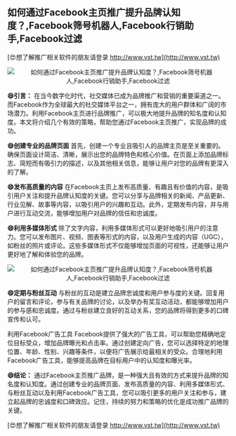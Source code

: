 ## **如何通过Facebook主页推广提升品牌认知度？,Facebook筛号机器人,Facebook行销助手,Facebook过滤**

[😍想了解推广相关软件的朋友请登录 http://www.vst.tw](http://www.vst.tw)

 <center><img src="https://vst.tw/MP4/tuiguang/png/6.png" alt="如何通过Facebook主页推广提升品牌认知度？,Facebook筛号机器人,Facebook行销助手,Facebook过滤"></center>

**😄引言：**
在当今数字化时代，社交媒体已成为品牌推广和营销的重要渠道之一。而Facebook作为全球最大的社交媒体平台之一，拥有庞大的用户群体和广阔的市场潜力。利用Facebook主页进行品牌推广，可以极大地提升品牌的知名度和认知度。本文将介绍几个有效的策略，帮助您通过Facebook主页推广，实现品牌的成功。

**😄创建专业的品牌页面**
首先，创建一个专业且吸引人的品牌主页是至关重要的。确保页面设计简洁、清晰，展示出您的品牌特色和核心价值。在页面上添加品牌标志、简短而有吸引力的描述，以及其他相关信息，能够让用户对您的品牌有更深入的了解。

**😄发布高质量的内容**
在Facebook主页上发布高质量、有趣且有价值的内容，是吸引用户关注和提升品牌认知度的关键。您可以分享与品牌相关的新闻、产品更新、行业见解、故事等内容，以吸引用户的兴趣和互动。此外，定期发布内容，并与用户进行互动交流，能够增加用户对品牌的信任和忠诚度。

**😄利用多媒体形式**
除了文字内容，利用多媒体形式可以更好地吸引用户的注意力。您可以发布图片、视频、图表等形式的内容，以及用户生成的内容（UGC），如粉丝的照片或评论。这些多媒体形式不仅能够增加页面的可视性，还能够让用户更好地了解和体验您的品牌。

 <center><img src="https://vst.tw/MP4/tuiguang/png/8.png" alt="如何通过Facebook主页推广提升品牌认知度？,Facebook筛号机器人,Facebook行销助手,Facebook过滤"></center>

**😄定期与粉丝互动**
与粉丝的互动是建立品牌忠诚度和用户参与度的关键。回复用户的留言和评论，参与有关品牌的讨论，以及举办有奖互动活动，都能够增加用户的参与感和忠诚度。通过与粉丝建立良好的互动关系，您的品牌将得到更多的口碑宣传和认可。

利用Facebook广告工具
Facebook提供了强大的广告工具，可以帮助您精确地定位目标受众，增加品牌曝光和点击率。通过创建定向广告，您可以选择特定的地理位置、年龄、性别、兴趣等条件，以便将广告展示给最相关的受众。合理地利用Facebook广告工具，能够提高品牌在目标用户中的认知度和曝光率。

**😄结论：**
通过Facebook主页推广品牌，是一种强大且有效的方式来提升品牌的知名度和认知度。通过创建专业的品牌页面、发布高质量的内容、利用多媒体形式、与粉丝互动以及利用Facebook广告工具，您可以吸引更多的用户关注和参与，建立起品牌的忠诚度和口碑效应。记住，持续的努力和策略的优化是成功推广品牌的关键。

[😍想了解推广相关软件的朋友请登录 http://www.vst.tw](http://www.vst.tw)



